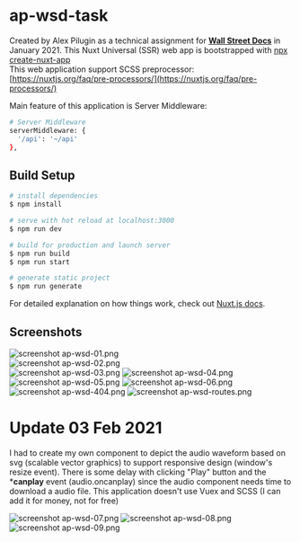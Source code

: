 # ap-wsd-task

Created by Alex Pilugin as a technical assignment for **[Wall Street Docs](https://www.wsd.tech)** in January 2021.
This Nuxt Universal (SSR) web app is bootstrapped with [npx create-nuxt-app](https://nuxtjs.org/docs/2.x/get-started/installation)      
This web application support SCSS preprocessor: [https://nuxtjs.org/faq/pre-processors/](https://nuxtjs.org/faq/pre-processors/)

Main feature of this application is Server Middleware:
```bash
# Server Middleware
serverMiddleware: {
  '/api': '~/api'
},
```

## Build Setup

```bash
# install dependencies
$ npm install

# serve with hot reload at localhost:3000
$ npm run dev

# build for production and launch server
$ npm run build
$ npm run start

# generate static project
$ npm run generate
```

For detailed explanation on how things work, check out [Nuxt.js docs](https://nuxtjs.org).

## Screenshots

![screenshot ap-wsd-01.png](https://github.com/alexpilugin/ap-wsd-task/blob/main/static/screenshots/ap-wsd-01.png "screenshot ap-wsd-01.png")    
![screenshot ap-wsd-02.png](https://github.com/alexpilugin/ap-wsd-task/blob/main/static/screenshots/ap-wsd-02.png "screenshot ap-wsd-02.png")    
![screenshot ap-wsd-03.png](https://github.com/alexpilugin/ap-wsd-task/blob/main/static/screenshots/ap-wsd-03.png "screenshot ap-wsd-04.png") 
![screenshot ap-wsd-04.png](https://github.com/alexpilugin/ap-wsd-task/blob/main/static/screenshots/ap-wsd-04.png "screenshot ap-wsd-04.png") 
![screenshot ap-wsd-05.png](https://github.com/alexpilugin/ap-wsd-task/blob/main/static/screenshots/ap-wsd-05.png "screenshot ap-wsd-05.png") 
![screenshot ap-wsd-06.png](https://github.com/alexpilugin/ap-wsd-task/blob/main/static/screenshots/ap-wsd-06.png "screenshot ap-wsd-06.png") 
![screenshot ap-wsd-404.png](https://github.com/alexpilugin/ap-wsd-task/blob/main/static/screenshots/ap-wsd-404.png "screenshot ap-wsd-404.png") 
![screenshot ap-wsd-routes.png](https://github.com/alexpilugin/ap-wsd-task/blob/main/static/screenshots/ap-wsd-routes.png "screenshot ap-wsd-routes.png") 

# Update 03 Feb 2021

I had to create my own component to depict the audio waveform based on svg (scalable vector graphics) to support responsive design (window's resize event).
There is some delay with clicking "Play" button and the ***canplay** event (audio.oncanplay) since the audio component needs time to download a audio file.
This application doesn't use Vuex and SCSS (I can add it for money, not for free)

![screenshot ap-wsd-07.png](https://github.com/alexpilugin/ap-wsd-task/blob/main/static/screenshots/ap-wsd-07.png "screenshot ap-wsd-07.png") 
![screenshot ap-wsd-08.png](https://github.com/alexpilugin/ap-wsd-task/blob/main/static/screenshots/ap-wsd-08.png "screenshot ap-wsd-08.png") 
![screenshot ap-wsd-09.png](https://github.com/alexpilugin/ap-wsd-task/blob/main/static/screenshots/ap-wsd-09.png "screenshot ap-wsd-09.png") 